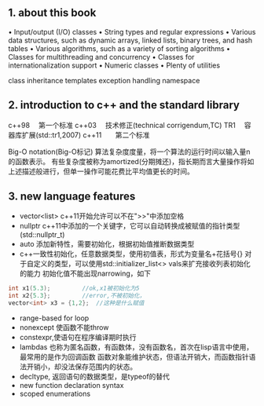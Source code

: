 ## 1. about this book
• Input/output (I/O) classes
• String types and regular expressions
• Various data structures, such as dynamic arrays, linked lists, binary trees, and hash tables
• Various algorithms, such as a variety of sorting algorithms
• Classes for multithreading and concurrency
• Classes for internationalization support
• Numeric classes
• Plenty of utilities

class 
inheritance
templates 
exception handling
namespace

## 2. introduction to c++ and the standard library
c++98 　第一个标准
c++03 　技术修正(technical corrigendum,TC)
TR1   　容器库扩展(std::tr1,2007)
c++11　　第二个标准

Big-O notation(Big-O标记)
算法复杂度度量，将一个算法的运行时间以输入量n的函数表示。
有些复杂度被称为amortized(分期摊还)，指长期而言大量操作将如上述描述般进行，但单一操作可能花费比平均值更长的时间。

## 3. new language features
- vector<list<int>> c++11开始允许可以不在">>"中添加空格
- nullptr c++11中添加的一个关键字，它可以自动转换成被赋值的指针类型(std::nullptr_t)
- auto 添加新特性，需要初始化，根据初始值推断数据类型
- c++一致性初始化，任意数据类型，使用初值表，形式为变量名+花括号{}
    对于自定义的类型，可以使用std::initializer_list<> vals来扩充接收列表初始化的能力
    初始化值不能出现narrowing，如下
```c
int x1(5.3);         //ok,x1被初始化为5
int x2{5.3};         //error,不被初始化，
vector<int> x3 = {1,2};  //这种是什么赋值 
```
- range-based for loop
- nonexcept 使函数不能throw
- constexpr,使语句在程序编译期时执行
- lambdas
    也称为匿名函数，有函数体，没有函数名，首次在lisp语言中使用，最常用的是作为回调函数
    函数对象能维护状态，但语法开销大，而函数指针语法开销小，却没法保存范围内的状态。
- decltype, 返回语句的数据类型，是typeof的替代
- new function declaration syntax
- scoped enumerations

